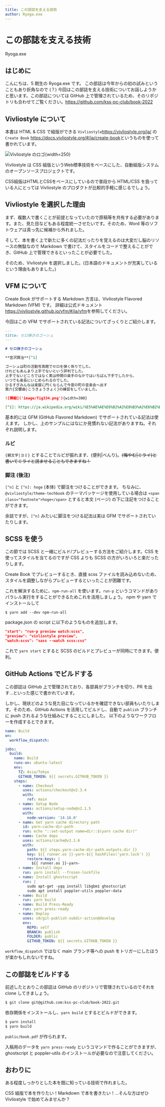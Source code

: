 ```yaml
---
title: この部誌を支える技術
author: Ryoga.exe
---
```


# この部誌を支える技術

<span class="author">Ryoga.exe</span>

## はじめに

こんにちは、5 期生の Ryoga.exe です。
この部誌は今年からの初の試みということもあり折角なので (？) 今回はこの部誌を支える技術についてお話しようかと思います。この部誌については GitHub 上で管理されているため、そのリポジトリも合わせてご覧ください。<span class="footnote">https://github.com/kss-pc-club/book-2022</span>

## Vivliostyle について

本書は HTML & CSS で組版ができる `Vivliostyle`<span class="footnote">https://vivliostyle.org/ja/</span> の `Create Book` <span class="footnote">https://docs.vivliostyle.org/#/ja/create-book</span>というものを使って書かれています。

![Vivliostyle のロゴ](./vivliostyle-logo.png){width=250}

Vivliostyle は CSS 組版というWeb標準技術をベースにした、自動組版システムのオープンソースプロジェクトです。

CSS組版はHTMLとCSSをベースにしているので普段から HTML/CSS を扱っている人にとっては Vivliostyle のプロダクトが比較的手軽に感じるでしょう。

## Vivliostyle を選択した理由

まず、複数人で書くことが前提となっていたので原稿等を共有する必要があります。また、見た目などもある程度統一させたいです。そのため、Word 等のソフトウェアは真っ先に候補から外れました。

そして、本を書く上で新たに多くの記法だったりを覚えるのは大変だし脳のリソースの無駄なので Markdown で書けて、スタイルをコードで整えることができ、GitHub 上で管理できるといったことが必要でした。

そのため、Vivliostyle を選択しました。(日本語のドキュメントが充実しているという理由もありました。)

## VFM について

Create Book がサポートする Markdown 方言は、Vivliostyle Flavored Markdown (VFM) です。
詳細は公式ドキュメント<span class="footnote">https://vivliostyle.github.io/vfm/#/ja/vfm</span>を参照してください。

今回はこの VFM でサポートされている記法についてざっくりとご紹介します。

```md
---
title: セロ弾きのゴーシュ
---

# セロ弾きのゴーシュ

**宮沢賢治**[^1]

ゴーシュは町の活動写真館でセロを弾く係りでした。
けれどもあんまり上手でないという評判でした。
上手でないどころではなく実は仲間の楽手のなかではいちばん下手でしたから、
いつでも楽長にいじめられるのでした。
ひるすぎみんなは楽屋に円くならんで今度の町の音楽会へ出す
第六{交響曲|こうきょうきょく}の練習をしていました。

![挿絵]('image/fig334.png'){width=300}

[^1]: https://ja.wikipedia.org/wiki/%E5%AE%AE%E6%B2%A2%E8%B3%A2%E6%B2%BB

```

基本的には GFM (GitHub Flavored Markdown) でサポートされている記法は使えます。
しかし、上のサンプルにはなにか見慣れない記法がありますね。それぞれ説明します。

### ルビ

`{親文字|ヨミ}` とすることでルビが振れます、{便利|べんり}。~~{悔やむ|ミライ}と書いてミライと読ませることもできますね！~~

### 脚注 (後注)

`[^n]` と `[^n]: hoge` (本体) で脚注をつけることができます。
ちなみに、`@vivliostyle/theme-techbook` のテーマパッケージを使用している場合は `<span class="footnote">hoge</span>` とすると本文 (ページ) の下に注記をつけることができます。

余談ですが、`[^n]` みたいに脚注をつける記法は実は GFM でサポートされていたりします。

## SCSS を使う

この節では SCSS と一緒にビルド/プレビューする方法をご紹介します。CSS を使ってスタイルを当てるのですが CSS よりも SCSS の方がいろいろと楽だったりします。

Create Book でプレビューするとき、直接 scss ファイルを読み込めないため、スタイルを調整しながらプレビューするといったことが困難です。

これを解決するために、`npm-run-all` を使います。`run-p` というコマンドがありパラレル実行をすることができるためこれを活用しましょう。
npm や yarn でインストールして

```
$ yarn add --dev npm-run-all
```

package.json の script に以下のようなものを追加します。

```json
"start": "run-p preview watch:scss",
"preview": "vivliostyle preview",
"watch:scss": "sass --watch scss:css"
```

これで `yarn start` とすると SCSS のビルドとプレビューが同時にできます。便利。

## GitHub Actions でビルドする

この部誌は GitHub 上で管理されており、各部員がブランチを切り、PR を出す...といった感じで書かれています。

しかし、現状どのような見た目になっているかを確認できない部員もいたりします。そのため、GitHub Actions を活用してビルドし、自動で `publish` ブランチに push されるような仕組みにすることにしました。
以下のようなワークフローを作成するとできます。

```yml:.github/workflows/build.yml
name: Build
on:
  workflow_dispatch:

jobs:
  build:
    name: Build
    runs-on: ubuntu-latest
    env:
      TZ: Asia/Tokyo
      GITHUB_TOKEN: ${{ secrets.GITHUB_TOKEN }}
    steps:
      - name: Checkout
        uses: actions/checkout@v2.3.4
        with:
          ref: main
      - name: Setup Node
        uses: actions/setup-node@v2.1.5
        with:
          node-version: '14.16.0'
      - name: Get yarn cache directory path
        id: yarn-cache-dir-path
        run: echo "::set-output name=dir::$(yarn cache dir)"
      - name: Cache deps
        uses: actions/cache@v2.1.6
        with:
          path: ${{ steps.yarn-cache-dir-path.outputs.dir }}
          key: ${{ runner.os }}-yarn-${{ hashFiles('yarn.lock') }}
          restore-keys: |
            ${{ runner.os }}-yarn-
      - name: Install deps
        run: yarn install --frozen-lockfile
      - name: Install ghostscript
        run: |
          sudo apt-get -yqq install libgbm1 ghostscript
          sudo apt install poppler-utils poppler-data
      - name: Build
        run: yarn build
      - name: Build Press-Ready
        run: yarn press-ready
      - name: Deploy
        uses: s0/git-publish-subdir-action@develop
        env:
          REPO: self
          BRANCH: publish
          FOLDER: public
          GITHUB_TOKEN: ${{ secrets.GITHUB_TOKEN }}
```

`workflow_dispatch` ではなく main ブランチ等への push をトリガーにしたほうが楽かもしれないですね。

## この部誌をビルドする

前述したとおりこの部誌は GitHub のリポジトリで管理されているのでそれを clone してきましょう。

```bash
$ git clone git@github.com:kss-pc-club/book-2022.git
```

依存関係をインストールし、`yarn build` とするとビルドができます。

```bash
$ yarn install
$ yarn build
```

`public/book.pdf` が作られます。

入稿用のデータを `yarn press-ready` というコマンドで作ることができますが、ghostscript と poppler-utils のインストールが必要なので注意してください。

## おわりに

ある程度しっかりとした本を既に知っている技術で作れました。

CSS 組版で本を作りたい！Markdown で本を書きたい！...そんな方はぜひ Vivliostyle で始めてみませんか？